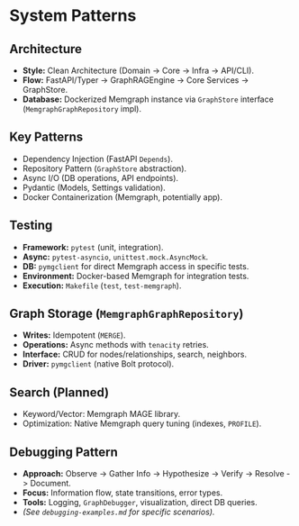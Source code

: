 # System Patterns

## Architecture
- **Style:** Clean Architecture (Domain → Core → Infra → API/CLI).
- **Flow:** FastAPI/Typer → GraphRAGEngine → Core Services → GraphStore.
- **Database:** Dockerized Memgraph instance via `GraphStore` interface (`MemgraphGraphRepository` impl).

## Key Patterns
- Dependency Injection (FastAPI `Depends`).
- Repository Pattern (`GraphStore` abstraction).
- Async I/O (DB operations, API endpoints).
- Pydantic (Models, Settings validation).
- Docker Containerization (Memgraph, potentially app).

## Testing
- **Framework:** `pytest` (unit, integration).
- **Async:** `pytest-asyncio`, `unittest.mock.AsyncMock`.
- **DB:** `pymgclient` for direct Memgraph access in specific tests.
- **Environment:** Docker-based Memgraph for integration tests.
- **Execution:** `Makefile` (`test`, `test-memgraph`).

## Graph Storage (`MemgraphGraphRepository`)
- **Writes:** Idempotent (`MERGE`).
- **Operations:** Async methods with `tenacity` retries.
- **Interface:** CRUD for nodes/relationships, search, neighbors.
- **Driver:** `pymgclient` (native Bolt protocol).

## Search (Planned)
- Keyword/Vector: Memgraph MAGE library.
- Optimization: Native Memgraph query tuning (indexes, `PROFILE`).

## Debugging Pattern
- **Approach:** Observe -> Gather Info -> Hypothesize -> Verify -> Resolve -> Document.
- **Focus:** Information flow, state transitions, error types.
- **Tools:** Logging, `GraphDebugger`, visualization, direct DB queries.
- *(See `debugging-examples.md` for specific scenarios).* 